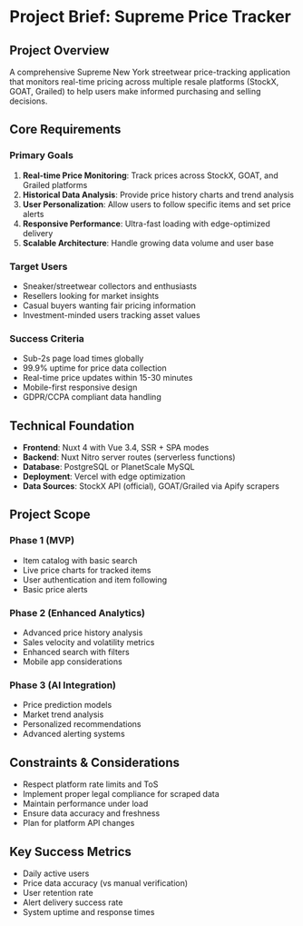 # Project Brief: Supreme Price Tracker

## Project Overview
A comprehensive Supreme New York streetwear price-tracking application that monitors real-time pricing across multiple resale platforms (StockX, GOAT, Grailed) to help users make informed purchasing and selling decisions.

## Core Requirements

### Primary Goals
1. **Real-time Price Monitoring**: Track prices across StockX, GOAT, and Grailed platforms
2. **Historical Data Analysis**: Provide price history charts and trend analysis
3. **User Personalization**: Allow users to follow specific items and set price alerts
4. **Responsive Performance**: Ultra-fast loading with edge-optimized delivery
5. **Scalable Architecture**: Handle growing data volume and user base

### Target Users
- Sneaker/streetwear collectors and enthusiasts
- Resellers looking for market insights
- Casual buyers wanting fair pricing information
- Investment-minded users tracking asset values

### Success Criteria
- Sub-2s page load times globally
- 99.9% uptime for price data collection
- Real-time price updates within 15-30 minutes
- Mobile-first responsive design
- GDPR/CCPA compliant data handling

## Technical Foundation
- **Frontend**: Nuxt 4 with Vue 3.4, SSR + SPA modes
- **Backend**: Nuxt Nitro server routes (serverless functions)
- **Database**: PostgreSQL or PlanetScale MySQL
- **Deployment**: Vercel with edge optimization
- **Data Sources**: StockX API (official), GOAT/Grailed via Apify scrapers

## Project Scope

### Phase 1 (MVP)
- Item catalog with basic search
- Live price charts for tracked items
- User authentication and item following
- Basic price alerts

### Phase 2 (Enhanced Analytics)
- Advanced price history analysis
- Sales velocity and volatility metrics
- Enhanced search with filters
- Mobile app considerations

### Phase 3 (AI Integration)
- Price prediction models
- Market trend analysis
- Personalized recommendations
- Advanced alerting systems

## Constraints & Considerations
- Respect platform rate limits and ToS
- Implement proper legal compliance for scraped data
- Maintain performance under load
- Ensure data accuracy and freshness
- Plan for platform API changes

## Key Success Metrics
- Daily active users
- Price data accuracy (vs manual verification)
- User retention rate
- Alert delivery success rate
- System uptime and response times 